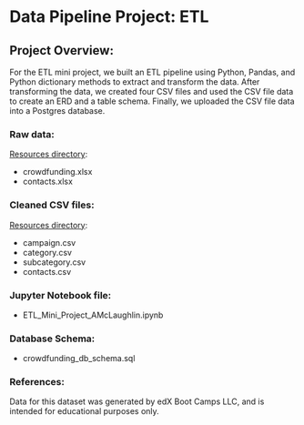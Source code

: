 # Data Pipeline Project: ETL

## Project Overview:
For the ETL mini project, we built an ETL pipeline using Python, Pandas, and Python dictionary methods to extract and transform the data. After transforming the data, we created four CSV files and used the CSV file data to create an ERD and a table schema. Finally, we uploaded the CSV file data into a Postgres database.


### **Raw data:** 
[Resources directory](https://github.com/amcl11/Crowdfunding_ETL/tree/main/Resources):
- crowdfunding.xlsx
- contacts.xlsx

### **Cleaned CSV files:**
[Resources directory](https://github.com/amcl11/Crowdfunding_ETL/tree/main/Resources):
- campaign.csv
- category.csv
- subcategory.csv
- contacts.csv

### **Jupyter Notebook file:**
 - ETL_Mini_Project_AMcLaughlin.ipynb

### **Database Schema:**
 - crowdfunding_db_schema.sql


### References:
Data for this dataset was generated by edX Boot Camps LLC, and is intended for educational purposes only.
